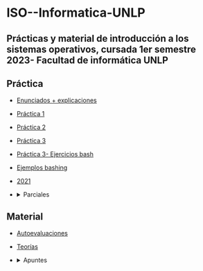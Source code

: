 # ISO--Informatica-UNLP
Prácticas y material de introducción a los sistemas operativos, cursada 1er semestre 2023- Facultad de informática UNLP
----
## Práctica ##
* [Enunciados + explicaciones](https://github.com/ssofiaavila/ISO--Informatica-UNLP/tree/main/Enunciados%20%2B%20explicaciones)
* [Práctica 1](https://github.com/ssofiaavila/ISO--Informatica-UNLP/blob/main/Pr%C3%A1cticas/Pr%C3%A1ctica%201.pdf)
* [Práctica 2](https://github.com/ssofiaavila/ISO--Informatica-UNLP/blob/main/Pr%C3%A1cticas/Pr%C3%A1ctica%202.pdf)
* [Práctica 3](https://github.com/ssofiaavila/ISO--Informatica-UNLP/blob/main/Pr%C3%A1cticas/Pr%C3%A1ctica%203.pdf)
* [Práctica 3- Ejercicios bash](https://github.com/ssofiaavila/ISO--Informatica-UNLP/tree/main/Pr%C3%A1cticas/Ejercicios%20bash/Pr%C3%A1ctica%203)
* [Ejemplos bashing](https://github.com/ssofiaavila/ISO--Informatica-UNLP/tree/main/Pr%C3%A1cticas/Ejercicios%20bash/Ejemplos%20bash)
* [2021](https://github.com/ssofiaavila/ISO--Informatica-UNLP/tree/main/Pr%C3%A1cticas/2021)
* <details>
  <summary> Parciales </summary>
  
  * [Primera fecha SOA](https://github.com/ssofiaavila/ISO--Informatica-UNLP/blob/main/Parciales/1ra%20fecha%20SOA.pdf)
  * [Preguntas teoría SOA](https://github.com/ssofiaavila/ISO--Informatica-UNLP/blob/main/Parciales/Preguntas%20teor%C3%ADa%20SOA.pdf)
  * [Enunciados parciales bash](https://github.com/ssofiaavila/ISO--Informatica-UNLP/blob/main/Parciales/Enunciados%20parciales%20SOA.pdf)
  * [Resolución parciales bash](https://github.com/ssofiaavila/ISO--Informatica-UNLP/tree/main/Parciales/Resoluciones)
  
  </summary>

## Material ##
* [Autoevaluaciones](https://github.com/ssofiaavila/ISO--Informatica-UNLP/tree/main/Autoevaluaciones)
* [Teorías](https://github.com/ssofiaavila/ISO--Informatica-UNLP/tree/main/Teor%C3%ADas)
* <details>
  <summary> Apuntes </summary>
  
    * [Anexo arquitectura de computadoras](https://github.com/ssofiaavila/ISO--Informatica-UNLP/blob/main/Apuntes%20%2B%20resumenes/Anexo-%20Arquitectura%20de%20computadoras.pdf)
  * [Conceptos generales](https://github.com/ssofiaavila/ISO--Informatica-UNLP/blob/main/Apuntes%20%2B%20resumenes/Conceptos%20generales%20y%20aplicaciones.pdf)
  * [Práctica 1](https://github.com/ssofiaavila/ISO--Informatica-UNLP/blob/main/Apuntes%20%2B%20resumenes/Pr%C3%A1ctica%201-%20explicaci%C3%B3n.pdf)
  * [Práctica 3](https://github.com/ssofiaavila/ISO--Informatica-UNLP/blob/main/Apuntes%20%2B%20resumenes/Pr%C3%A1ctica%203-%20Explicaci%C3%B3n.pdf)
  * [UEFI](https://github.com/ssofiaavila/ISO--Informatica-UNLP/blob/main/Apuntes%20%2B%20resumenes/UEFI.pdf)
  * [Comandos bash](https://github.com/ssofiaavila/ISO--Informatica-UNLP/blob/main/Apuntes%20%2B%20resumenes/Comandos%20bash.pdf)
  * [Algoritmos utiles](https://github.com/ssofiaavila/ISO--Informatica-UNLP/blob/main/Pr%C3%A1cticas/Ejercicios%20bash/algoritmosUtiles.bash)
  
  </details>

  
  
